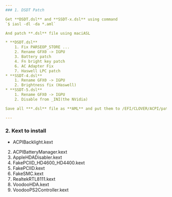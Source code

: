 ```yaml
---
### 1. DSDT Patch

Get **DSDT.dsl** and **SSDT-x.dsl** using command  
`$ iasl -dl -da *.aml`

And patch **.dsl** file using maciASL 

* **DSDT.dsl**
	1. Fix PARSEOP_STORE ...
	2. Rename GFX0 -> IGPU
	3. Battery patch
	4. Fn bright key patch
	6. AC Adapter Fix
	7. Haswell LPC patch 
* **SSDT-4.dsl**
	1. Rename GFX0 -> IGPU
	2. Brightness fix (Haswell)
* **SSDT-5.dsl**
	1. Rename GFX0 -> IGPU
	2. Disable from _INI(the NVidia)

Save all ***.dsl** file as **AML** and put them to /EFI/CLOVER/ACPI/patched

---
```

### 2. Kext to install 

*  ACPIBacklight.kext
2. ACPIBatteryManager.kext
3. AppleHDADisabler.kext
4. FakePCIID_HD4600_HD4400.kext
5. FakePCIID.kext
6. FakeSMC.kext
7. RealtekRTL8111.kext
8. VoodooHDA.kext
9. VoodooPS2Controller.kext

